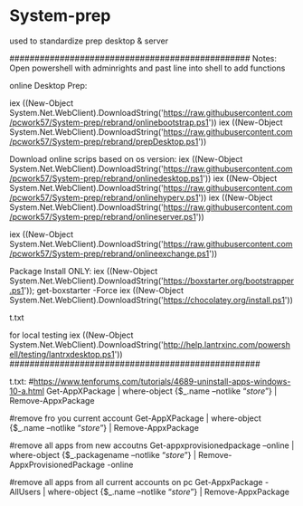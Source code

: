 # System-prep
used to standardize prep desktop & server

################################################
Notes:
Open powershell with adminrights and past line into shell to add functions


online Desktop Prep:

iex ((New-Object System.Net.WebClient).DownloadString('https://raw.githubusercontent.com/pcwork57/System-prep/rebrand/onlinebootstrap.ps1'))
iex ((New-Object System.Net.WebClient).DownloadString('https://raw.githubusercontent.com/pcwork57/System-prep/rebrand/prepDesktop.ps1'))

Download online scrips based on os version:
iex ((New-Object System.Net.WebClient).DownloadString('https://raw.githubusercontent.com/pcwork57/System-prep/rebrand/onlinedesktop.ps1'))
iex ((New-Object System.Net.WebClient).DownloadString('https://raw.githubusercontent.com/pcwork57/System-prep/rebrand/onlinehyperv.ps1'))
iex ((New-Object System.Net.WebClient).DownloadString('https://raw.githubusercontent.com/pcwork57/System-prep/rebrand/onlineserver.ps1'))

iex ((New-Object System.Net.WebClient).DownloadString('https://raw.githubusercontent.com/pcwork57/System-prep/rebrand/onlineexchange.ps1'))

Package Install ONLY:
iex ((New-Object System.Net.WebClient).DownloadString('https://boxstarter.org/bootstrapper.ps1')); get-boxstarter -Force
iex ((New-Object System.Net.WebClient).DownloadString('https://chocolatey.org/install.ps1'))

t.txt

for local testing
iex ((New-Object System.Net.WebClient).DownloadString('http://help.lantrxinc.com/powershell/testing/lantrxdesktop.ps1'))
##################################################

t.txt:
#https://www.tenforums.com/tutorials/4689-uninstall-apps-windows-10-a.html
Get-AppXPackage | where-object {$_.name –notlike “*store*”} | Remove-AppxPackage

#remove fro you current account
Get-AppXPackage | where-object {$_.name –notlike “*store*”} | Remove-AppxPackage

#remove all apps from new accoutns
Get-appxprovisionedpackage –online | where-object {$_.packagename –notlike “*store*”} | Remove-AppxProvisionedPackage -online

#remove all apps from all current accounts on pc
Get-AppxPackage -AllUsers | where-object {$_.name –notlike “*store*”} | Remove-AppxPackage
